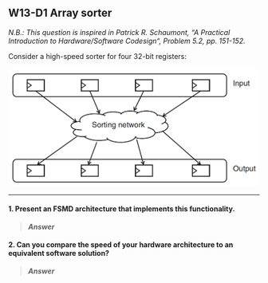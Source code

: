 ## W13-D1 Array sorter

*N.B.: This question is inspired in Patrick R. Schaumont, “A Practical Introduction to Hardware/Software Codesign“, Problem 5.2, pp. 151-152.*

Consider a high-speed sorter for four 32-bit registers:

<img src="/Resources/images/w13d1.png" width="600">

-----

#### 1. Present an FSMD architecture that implements this functionality.

>***Answer***


#### 2. Can you compare the speed of your hardware architecture to an equivalent software solution?

>***Answer***
